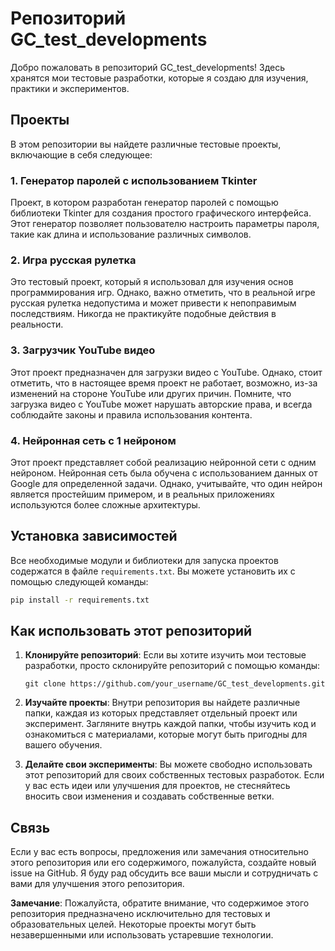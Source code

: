 # Репозиторий GC_test_developments

Добро пожаловать в репозиторий GC_test_developments! Здесь хранятся мои тестовые разработки, которые я создаю для изучения, практики и экспериментов.

## Проекты

В этом репозитории вы найдете различные тестовые проекты, включающие в себя следующее:

### 1. Генератор паролей с использованием Tkinter

Проект, в котором разработан генератор паролей с помощью библиотеки Tkinter для создания простого графического интерфейса. Этот генератор позволяет пользователю настроить параметры пароля, такие как длина и использование различных символов.

### 2. Игра русская рулетка

Это тестовый проект, который я использовал для изучения основ программирования игр. Однако, важно отметить, что в реальной игре русская рулетка недопустима и может привести к непоправимым последствиям. Никогда не практикуйте подобные действия в реальности.

### 3. Загрузчик YouTube видео

Этот проект предназначен для загрузки видео с YouTube. Однако, стоит отметить, что в настоящее время проект не работает, возможно, из-за изменений на стороне YouTube или других причин. Помните, что загрузка видео с YouTube может нарушать авторские права, и всегда соблюдайте законы и правила использования контента.

### 4. Нейронная сеть с 1 нейроном

Этот проект представляет собой реализацию нейронной сети с одним нейроном. Нейронная сеть была обучена с использованием данных от Google для определенной задачи. Однако, учитывайте, что один нейрон является простейшим примером, и в реальных приложениях используются более сложные архитектуры.

## Установка зависимостей

Все необходимые модули и библиотеки для запуска проектов содержатся в файле `requirements.txt`. Вы можете установить их с помощью следующей команды:

```bash
pip install -r requirements.txt
```

## Как использовать этот репозиторий

1. **Клонируйте репозиторий**: Если вы хотите изучить мои тестовые разработки, просто склонируйте репозиторий с помощью команды:

   ```
   git clone https://github.com/your_username/GC_test_developments.git
   ```

2. **Изучайте проекты**: Внутри репозитория вы найдете различные папки, каждая из которых представляет отдельный проект или эксперимент. Загляните внутрь каждой папки, чтобы изучить код и ознакомиться с материалами, которые могут быть пригодны для вашего обучения.

3. **Делайте свои эксперименты**: Вы можете свободно использовать этот репозиторий для своих собственных тестовых разработок. Если у вас есть идеи или улучшения для проектов, не стесняйтесь вносить свои изменения и создавать собственные ветки.

## Связь

Если у вас есть вопросы, предложения или замечания относительно этого репозитория или его содержимого, пожалуйста, создайте новый issue на GitHub. Я буду рад обсудить все ваши мысли и сотрудничать с вами для улучшения этого репозитория.

**Замечание**: Пожалуйста, обратите внимание, что содержимое этого репозитория предназначено исключительно для тестовых и образовательных целей. Некоторые проекты могут быть незавершенными или использовать устаревшие технологии.

